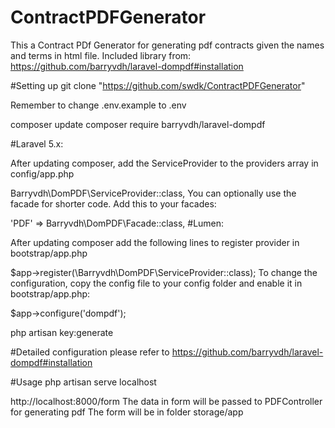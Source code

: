 # ContractPDFGenerator

This a Contract PDf Generator for generating pdf contracts given the names and terms in html file.
Included library from:
https://github.com/barryvdh/laravel-dompdf#installation

#Setting up
git clone "https://github.com/swdk/ContractPDFGenerator"

Remember to change .env.example to .env


composer update
composer require barryvdh/laravel-dompdf


#Laravel 5.x:

After updating composer, add the ServiceProvider to the providers array in config/app.php

Barryvdh\DomPDF\ServiceProvider::class,
You can optionally use the facade for shorter code. Add this to your facades:

'PDF' => Barryvdh\DomPDF\Facade::class,
#Lumen:

After updating composer add the following lines to register provider in bootstrap/app.php

$app->register(\Barryvdh\DomPDF\ServiceProvider::class);
To change the configuration, copy the config file to your config folder and enable it in bootstrap/app.php:

$app->configure('dompdf');

php artisan key:generate

#Detailed configuration please refer to https://github.com/barryvdh/laravel-dompdf#installation


#Usage
php artisan serve
localhost

http://localhost:8000/form
The data in form will be passed to PDFController for generating pdf
The form will be in folder storage/app
